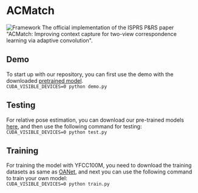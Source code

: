 # ACMatch
![Framework]('[./framework.png](https://github.com/ShineFox/ACMatch/blob/main/framework.png)')
The official implementation of the ISPRS P&amp;RS paper "ACMatch: Improving context capture for two-view correspondence learning via adaptive convolution".

## Demo
To start up with our repository, you can first use the demo with the downloaded [pretrained model](https://drive.google.com/drive/folders/18TIQ3E_Vj95tF8u7wQECkTxX0wWjS6NB?usp=drive_link).  
  `CUDA_VISIBLE_DEVICES=0 python demo.py`

## Testing
For relative pose estimation, you can download our pre-trained models [here](https://drive.google.com/drive/folders/18TIQ3E_Vj95tF8u7wQECkTxX0wWjS6NB?usp=drive_link), and then use the following command for testing:  
  `CUDA_VISIBLE_DEVICES=0 python test.py`

## Training
For training the model with YFCC100M, you need to download the training datasets as same as [OANet](https://github.com/zjhthu/OANet), and next you can use the following command to train your own model:  
  `CUDA_VISIBLE_DEVICES=0 python train.py`

